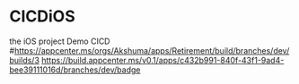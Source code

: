 # CICDiOS
the iOS project Demo CICD
#https://appcenter.ms/orgs/Akshuma/apps/Retirement/build/branches/dev/builds/3
https://build.appcenter.ms/v0.1/apps/c432b991-840f-43f1-9ad4-bee39111016d/branches/dev/badge
